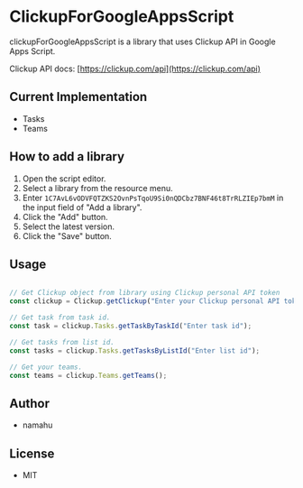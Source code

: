 # ClickupForGoogleAppsScript

clickupForGoogleAppsScript is a library that uses Clickup API in Google Apps Script.

Clickup API docs: [https://clickup.com/api](https://clickup.com/api)

## Current Implementation

- Tasks
- Teams

## How to add a library

1. Open the script editor.
1. Select a library from the resource menu.
1. Enter `1C7AvL6vODVFQTZKS2OvnPsTqoU9Si0nQDCbz7BNF46t8TrRLZIEp7bmM` in the input field of "Add a library".
1. Click the "Add" button.
1. Select the latest version.
1. Click the "Save" button.

## Usage

```javascript

// Get Clickup object from library using Clickup personal API token
const clickup = Clickup.getClickup("Enter your Clickup personal API token");

// Get task from task id.
const task = clickup.Tasks.getTaskByTaskId("Enter task id");

// Get tasks from list id.
const tasks = clickup.Tasks.getTasksByListId("Enter list id");

// Get your teams.
const teams = clickup.Teams.getTeams();

```

## Author

- namahu

## License

- MIT
